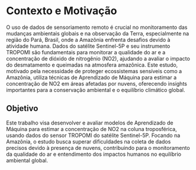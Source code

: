 # Contexto e Motivação

O uso de dados de sensoriamento remoto é crucial no monitoramento das mudanças ambientais globais e na observação da Terra, especialmente na região do Pará, Brasil, onde a Amazônia enfrenta desafios devido à atividade humana. Dados do satélite Sentinel-5P e seu instrumento TROPOMI são fundamentais para monitorar a qualidade do ar e a concentração de dióxido de nitrogênio (NO2), ajudando a avaliar o impacto do desmatamento e queimadas na atmosfera amazônica. Este estudo, motivado pela necessidade de proteger ecossistemas sensíveis como a Amazônia, utiliza técnicas de Aprendizado de Máquina para estimar a concentração de NO2 em áreas afetadas por nuvens, oferecendo insights importantes para a conservação ambiental e o equilíbrio climático global.

## Objetivo

Este trabalho visa desenvolver e avaliar modelos de Aprendizado de Máquina para estimar a concentração de NO2 na coluna troposférica, usando dados do sensor TROPOMI do satélite Sentinel-5P. Focando na Amazônia, o estudo busca superar dificuldades na coleta de dados precisos devido à presença de nuvens, contribuindo para o monitoramento da qualidade do ar e entendimento dos impactos humanos no equilíbrio ambiental global.

